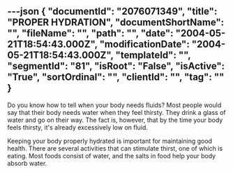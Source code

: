 ---json
{
  "documentId": "2076071349",
  "title": "PROPER HYDRATION",
  "documentShortName": "",
  "fileName": "",
  "path": "",
  "date": "2004-05-21T18:54:43.000Z",
  "modificationDate": "2004-05-21T18:54:43.000Z",
  "templateId": "",
  "segmentId": "81",
  "isRoot": "False",
  "isActive": "True",
  "sortOrdinal": "",
  "clientId": "",
  "tag": ""
}
---

Do you know how to tell when your body needs fluids? Most people would say that their body needs water when they feel thirsty. They drink a glass of water and go on their way. The fact is, however, that by the time your body feels thirsty, it's already excessively low on fluid.

Keeping your body properly hydrated is important for maintaining good health. There are several activities that can stimulate thirst, one of which is eating. Most foods consist of water, and the salts in food help your body absorb water.
